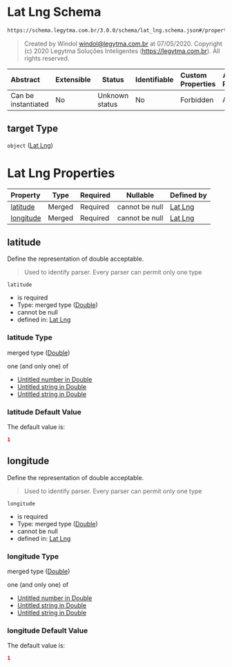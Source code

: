 # Lat Lng Schema

```txt
https://schema.legytma.com.br/3.0.0/schema/lat_lng.schema.json#/properties/target
```




> Created by Windol [windol@legytma.com.br](mailto:windol@legytma.com.br) at 07/05/2020.
> Copyright (c) 2020 Legytma Soluções Inteligentes (<https://legytma.com.br>). All rights reserved.
>

| Abstract            | Extensible | Status         | Identifiable | Custom Properties | Additional Properties | Access Restrictions | Defined In                                                                                    |
| :------------------ | ---------- | -------------- | ------------ | :---------------- | --------------------- | ------------------- | --------------------------------------------------------------------------------------------- |
| Can be instantiated | No         | Unknown status | No           | Forbidden         | Allowed               | none                | [camera_position.schema.json\*](../schema/camera_position.schema.json) |

## target Type

`object` ([Lat Lng](camera_position-properties-lat-lng.md))

# Lat Lng Properties

| Property                | Type   | Required | Nullable       | Defined by                                                                                                                           |
| :---------------------- | ------ | -------- | -------------- | :----------------------------------------------------------------------------------------------------------------------------------- |
| [latitude](#latitude)   | Merged | Required | cannot be null | [Lat Lng](lat_lng-properties-double.md)    |
| [longitude](#longitude) | Merged | Required | cannot be null | [Lat Lng](lat_lng-properties-double-1.md) |

## latitude

Define the representation of double acceptable.


> Used to identify parser. Every parser can permit only one type
>

`latitude`

-   is required
-   Type: merged type ([Double](lat_lng-properties-double.md))
-   cannot be null
-   defined in: [Lat Lng](lat_lng-properties-double.md)

### latitude Type

merged type ([Double](lat_lng-properties-double.md))

one (and only one) of

-   [Untitled number in Double](double-oneof-0.md)
-   [Untitled string in Double](double-oneof-1.md)
-   [Untitled string in Double](double-oneof-2.md)

### latitude Default Value

The default value is:

```json
1
```

## longitude

Define the representation of double acceptable.


> Used to identify parser. Every parser can permit only one type
>

`longitude`

-   is required
-   Type: merged type ([Double](lat_lng-properties-double-1.md))
-   cannot be null
-   defined in: [Lat Lng](lat_lng-properties-double-1.md)

### longitude Type

merged type ([Double](lat_lng-properties-double-1.md))

one (and only one) of

-   [Untitled number in Double](double-oneof-0.md)
-   [Untitled string in Double](double-oneof-1.md)
-   [Untitled string in Double](double-oneof-2.md)

### longitude Default Value

The default value is:

```json
1
```
